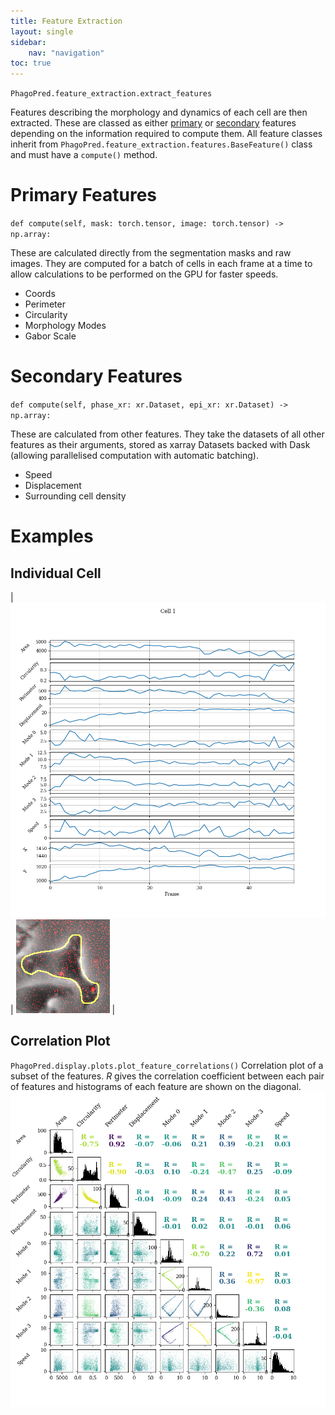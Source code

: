 ```yaml
---
title: Feature Extraction
layout: single
sidebar: 
    nav: "navigation"
toc: true
---
```

`PhagoPred.feature_extraction.extract_features`

Features describing the morphology and dynamics of each cell are then extracted. These are classed as either [primary](#primary-features) or [secondary](#secondary-features) features depending on the information required to compute them. All feature classes inherit from `PhagoPred.feature_extraction.features.BaseFeature()` class and must have a `compute()` method.
# Primary Features
`def compute(self, mask: torch.tensor, image: torch.tensor) -> np.array:`

These are calculated directly from the segmentation masks and raw images. They are computed for a batch of cells in each frame at a time to allow calculations to be performed on the GPU for faster speeds.
- Coords
- Perimeter
- Circularity
- Morphology Modes
- Gabor Scale

# Secondary Features
`def compute(self, phase_xr: xr.Dataset, epi_xr: xr.Dataset) -> np.array:`

These are calculated from other features. They take the datasets of all other features as their arguments, stored as xarray Datasets backed with Dask (allowing parallelised computation with automatic batching).
- Speed
- Displacement
- Surrounding cell density

# Examples
## Individual Cell

| ![Features](images/cell_feature_plot.png) | ![Cell](images/cell1.gif) |

## Correlation Plot
`PhagoPred.display.plots.plot_feature_correlations()`
Correlation plot of a subset of the features. *R* gives the correlation coefficient between each pair of features and histograms of each feature are shown on the diagonal.
![Feature correlations](images/correlation_plot.png)
